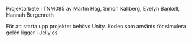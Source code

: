 Projektarbete i TNM085 av Martin Hag, Simon Källberg, Evelyn Bankell, Hannah Bergenroth

För att starta upp projektet behövs Unity. Koden som använts för simulera gelén ligger i Jelly.cs.
